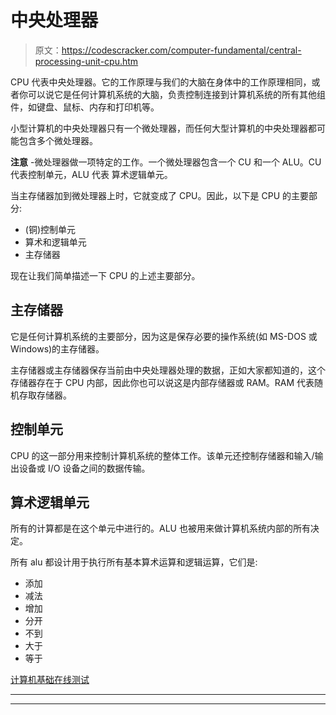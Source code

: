 # 中央处理器

> 原文：<https://codescracker.com/computer-fundamental/central-processing-unit-cpu.htm>

CPU 代表中央处理器。它的工作原理与我们的大脑在身体中的工作原理相同，或者你可以说它是任何计算机系统的大脑，负责控制连接到计算机系统的所有其他组件，如键盘、鼠标、内存和打印机等。

小型计算机的中央处理器只有一个微处理器，而任何大型计算机的中央处理器都可能包含多个微处理器。

**注意** -微处理器做一项特定的工作。一个微处理器包含一个 CU 和一个 ALU。CU 代表控制单元，ALU 代表 算术逻辑单元。

当主存储器加到微处理器上时，它就变成了 CPU。因此，以下是 CPU 的主要部分:

*   (铜)控制单元
*   算术和逻辑单元
*   主存储器

现在让我们简单描述一下 CPU 的上述主要部分。

## 主存储器

它是任何计算机系统的主要部分，因为这是保存必要的操作系统(如 MS-DOS 或 Windows)的主存储器。

主存储器或主存储器保存当前由中央处理器处理的数据，正如大家都知道的，这个存储器存在于 CPU 内部，因此你也可以说这是内部存储器或 RAM。RAM 代表随机存取存储器。

## 控制单元

CPU 的这一部分用来控制计算机系统的整体工作。该单元还控制存储器和输入/输出设备或 I/O 设备之间的数据传输。

## 算术逻辑单元

所有的计算都是在这个单元中进行的。ALU 也被用来做计算机系统内部的所有决定。

所有 alu 都设计用于执行所有基本算术运算和逻辑运算，它们是:

*   添加
*   减法
*   增加
*   分开
*   不到
*   大于
*   等于

[计算机基础在线测试](/exam/showtest.php?subid=14)

* * *

* * *